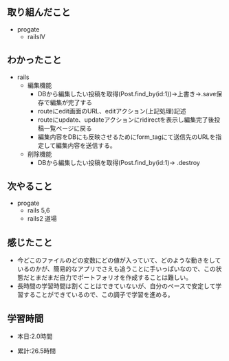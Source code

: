 ## 取り組んだこと
- progate
    - railsIV


 
## わかったこと
- rails
    - 編集機能
        - DBから編集したい投稿を取得(Post.find_by(id:1))→上書き→.save保存で編集が完了する
        - routeにedit画面のURL、editアクション(上記処理)記述
        - routeにupdate、updateアクションにridirectを表示し編集完了後投稿一覧ページに戻る
        - 編集内容をDBにも反映させるためにform_tagにて送信先のURLを指定して編集内容を送信する。
    - 削除機能
        - DBから編集したい投稿を取得(Post.find_by(id:1)→ .destroy



## 次やること
- progate
    - rails 5,6
    - rails2 道場
 

## 感じたこと
- 今どこのファイルのどの変数にどの値が入っていて、どのような動きをしているのかが、簡易的なアプリでさえも追うことに手いっぱいなので、この状態だとまだまだ自力でポートフォリオを作成することは難しい。
- 長時間の学習時間は割くことはできていないが、自分のペースで安定して学習することができているので、この調子で学習を進める。

## 学習時間
- 本日:2.0時間

- 累計:26.5時間
